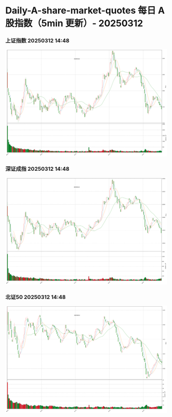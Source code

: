 
# Daily-A-share-market-quotes 每日 A 股指数（5min 更新）- 20250312

### 上证指数 20250312 14:48
![](./fig/2025/3/20250312-sh000001.png)

### 深证成指 20250312 14:48
![](./fig/2025/3/20250312-sz399001.png)

### 北证50 20250312 14:48
![](./fig/2025/3/20250312-bj899050.png)
